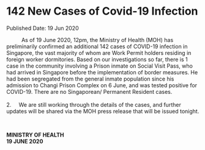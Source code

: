 <html>
    <meta http-equiv="Content-Type" content="text/html; charset=utf-8"/>
    <meta charset="utf-8"/>
    <title>142 New Cases of Covid-19 Infection</title>
    <body><h1>142 New Cases of Covid-19 Infection</h1>
    <p>Published Date: 19 Jun 2020</p> <p align="center" style="text-align: left;"><span style="text-align: left;">&nbsp; &nbsp; &nbsp; &nbsp; &nbsp; As of 19 June 2020, 12pm, the Ministry of Health (MOH) has preliminarily confirmed an additional 142 cases of COVID-19 infection in Singapore, the vast majority of whom are Work Permit holders residing in foreign worker dormitories. Based on our investigations so far, there is 1 case in the community involving a Prison inmate on Social Visit Pass, who had arrived in Singapore before the implementation of border measures. He had been segregated from the general inmate population since his admission to Changi Prison Complex on 6 June, and was tested positive for COVID-19. There are no Singaporean/ Permanent Resident cases.<br><br>2.&nbsp; &nbsp; &nbsp;</span>We are still working through the details of the cases, and further updates will be shared via the MOH press release that will be issued tonight.</p> <p>&nbsp;</p> <p><strong>MINISTRY OF HEALTH<br></strong><strong>19 JUNE 2020</strong></p><div> <p>&nbsp;</p> </div></body>
</html>